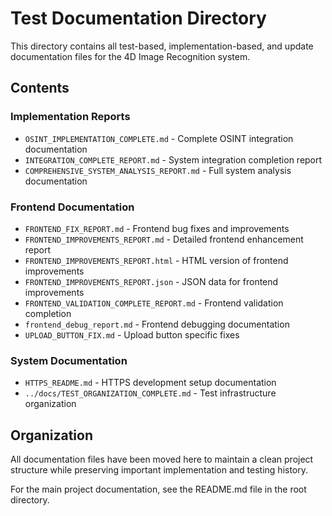 # Test Documentation Directory

This directory contains all test-based, implementation-based, and update documentation files for the 4D Image Recognition system.

## Contents

### Implementation Reports
- `OSINT_IMPLEMENTATION_COMPLETE.md` - Complete OSINT integration documentation
- `INTEGRATION_COMPLETE_REPORT.md` - System integration completion report
- `COMPREHENSIVE_SYSTEM_ANALYSIS_REPORT.md` - Full system analysis documentation

### Frontend Documentation
- `FRONTEND_FIX_REPORT.md` - Frontend bug fixes and improvements
- `FRONTEND_IMPROVEMENTS_REPORT.md` - Detailed frontend enhancement report
- `FRONTEND_IMPROVEMENTS_REPORT.html` - HTML version of frontend improvements
- `FRONTEND_IMPROVEMENTS_REPORT.json` - JSON data for frontend improvements
- `FRONTEND_VALIDATION_COMPLETE_REPORT.md` - Frontend validation completion
- `frontend_debug_report.md` - Frontend debugging documentation
- `UPLOAD_BUTTON_FIX.md` - Upload button specific fixes

### System Documentation
- `HTTPS_README.md` - HTTPS development setup documentation
- `../docs/TEST_ORGANIZATION_COMPLETE.md` - Test infrastructure organization

## Organization

All documentation files have been moved here to maintain a clean project structure while preserving important implementation and testing history.

For the main project documentation, see the README.md file in the root directory.
